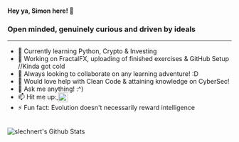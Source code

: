 #### Hey ya, Simon here! 👋

### Open minded, genuinely curious and driven by ideals

------
- 🌱 Currently learning Python, Crypto & Investing
- 🔭 Working on FractalFX, uploading of finished exercises & GitHub Setup //Kinda got cold
- 👯 Always looking to collaborate on any learning adventure! :D
- 🤔 Would love help with Clean Code & attaining knowledge on CyberSec!
- 💬 Ask me anything! :^)
- 📫 Hit me up:<a href="https://www.linkedin.com/in/simon-lechner-07968b161/" rel="nofllow">
<img alt="Simon Lechner | LinkedIn" src="https://camo.githubusercontent.com/b65faae8871ebbdb99790f2644ea7f3c89800b0c/68747470733a2f2f63646e2e6a7364656c6976722e6e65742f6e706d2f73696d706c652d69636f6e734076332f69636f6e732f6c696e6b6564696e2e737667" data-canonical-src="https://cdn.jsdelivr.net/npm/simple-icons@v3/icons/linkedin.svg" style="max-width:100%;" width="22px" align="center" /></a>
- ⚡ Fun fact: Evolution doesn't necessarily reward intelligence

<br>

<img align="left" alt="slechnert's Github Stats" src="https://github-readme-stats.slechnert.vercel.app/api?username=slechnert&show_icons=true&hide_border=true" />
